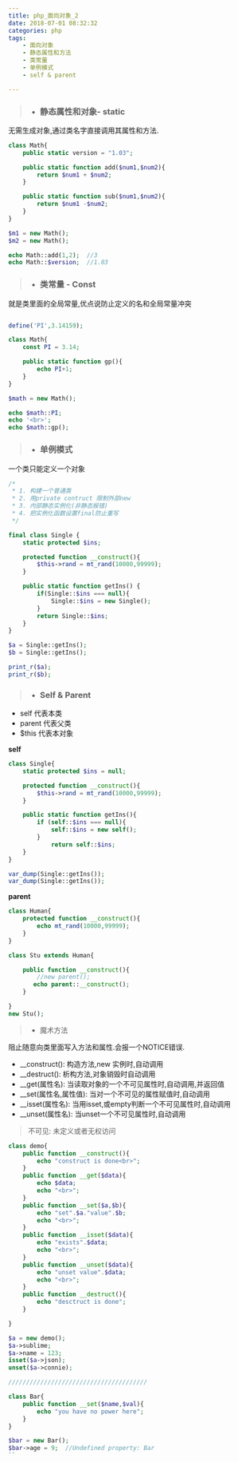 ```yaml
---
title: php_面向对象_2
date: 2018-07-01 08:32:32
categories: php
tags:
    - 面向对象
    - 静态属性和方法
    - 类常量
    - 单例模式
    - self & parent

---
```


>* ### 静态属性和对象- static

无需生成对象,通过类名字直接调用其属性和方法.

```php
class Math{
    public static version = "1.03";

    public static function add($num1,$num2){
        return $num1 + $num2;
    }

    public static function sub($num1,$num2){
        return $num1 -$num2;
    }
}

$m1 = new Math();
$m2 = new Math();

echo Math::add(1,2);  //3
echo Math::$version;  //1.03
```

>* ### 类常量 - Const

就是类里面的全局常量,优点说防止定义的名和全局常量冲突

```php

define('PI',3.14159);

class Math{
    const PI = 3.14;

    public static function gp(){
        echo PI+1;
    }
}

$math = new Math();

echo $math::PI;
echo '<br>';
echo $math::gp();
```

>* ### 单例模式

一个类只能定义一个对象

```php
/*
 * 1. 构建一个普通类
 * 2. 用private contruct 限制外部new
 * 3. 内部静态实例化(非静态报错)
 * 4. 把实例化函数设置final防止重写
 */

final class Single {
    static protected $ins;

    protected function __construct(){
        $this->rand = mt_rand(10000,99999);
    }

    public static function getIns() {
        if(Single::$ins === null){
            Single::$ins = new Single();
        }
        return Single::$ins;
    }
}

$a = Single::getIns();
$b = Single::getIns();

print_r($a);
print_r($b);
```

>* ### Self & Parent

- self 代表本类
- parent 代表父类
- $this 代表本对象


**self**

```php
class Single{
    static protected $ins = null;

    protected function __construct(){
        $this->rand = mt_rand(10000,99999);
    }

    public static function getIns(){
        if (self::$ins === null){
            self::$ins = new self();
        }
            return self::$ins;
    }
}

var_dump(Single::getIns());
var_dump(Single::getIns());
```
**parent**

```php
class Human{
    protected function __construct(){
        echo mt_rand(10000,99999);
    }
}

class Stu extends Human{

    public function __construct(){
        //new parent();
       echo parent::__construct();
    } 

}
new Stu();
```

>* 魔术方法

阻止随意向类里面写入方法和属性.会报一个NOTICE错误.

- __construct(): 构造方法,new 实例时,自动调用
- __destruct(): 析构方法,对象销毁时自动调用
- __get(属性名): 当读取对象的一个不可见属性时,自动调用,并返回值
- __set(属性名,属性值): 当对一个不可见的属性赋值时,自动调用
- __isset(属性名): 当用isset,或empty判断一个不可见属性时,自动调用
- __unset(属性名): 当unset一个不可见属性时,自动调用

> 不可见: 未定义或者无权访问

```php
class demo{
    public function __construct(){
        echo "construct is done<br>";
    }
    public function __get($data){
        echo $data;
        echo "<br>";
    }
    public function __set($a,$b){
        echo "set".$a."value".$b;
        echo "<br>";
    }
    public function __isset($data){
        echo "exists".$data;
        echo "<br>";
    }
    public function __unset($data){
        echo "unset value".$data;
        echo "<br>";
    }
    public function __destruct(){
        echo "desctruct is done";
    }

}

$a = new demo();
$a->sublime;
$a->name = 123;
isset($a->json);
unset($a->connie);

///////////////////////////////////////

class Bar{
    public function __set($name,$val){
        echo "you have no power here";
    }
}

$bar = new Bar();
$bar->age = 9;  //Undefined property: Bar
``
